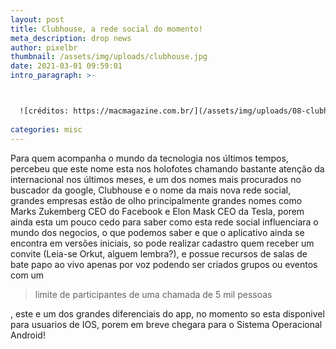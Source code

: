 ```yaml
---
layout: post
title: Clubhouse, a rede social do momento!
meta_description: drop news
author: pixelbr
thumbnail: /assets/img/uploads/clubhouse.jpg
date: 2021-03-01 09:59:01
intro_paragraph: >-



  ![créditos: https://macmagazine.com.br/](/assets/img/uploads/08-clubhouse-scaled.jpg )
 
categories: misc
---
```

Para quem acompanha o mundo da tecnologia nos últimos tempos, percebeu que este nome esta nos holofotes chamando bastante atenção da internacional nos últimos meses, e um dos nomes mais procurados no buscador da google, Clubhouse e o nome da mais nova rede social, grandes empresas estão de olho principalmente grandes nomes como  Marks Zukemberg CEO do Facebook e Elon Mask CEO da Tesla, porem ainda esta um pouco cedo para saber como esta rede social influenciara o mundo dos negocios, o que podemos saber e que o aplicativo ainda se encontra em versões iniciais, so pode realizar cadastro quem receber um convite (Leia-se Orkut, alguem lembra?), e possue recursos de salas de bate papo ao vivo apenas por voz  podendo ser criados grupos ou eventos com um <blockquote>limite de participantes de uma chamada de 5 mil pessoas</blockquote>, este e um dos grandes diferenciais do app, no momento so esta disponivel para usuarios de IOS, porem em breve chegara para o Sistema Operacional Android!



